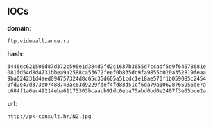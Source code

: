 
## IOCs

__domain__:

```text
ftp.videoalliance.ru
```
__hash__:

```text
3446ec621506d87d372c596e1d384d9fd2c1637b3655d7ccadf5d9f64678681e
081fd54d8d4731bbea9a2588ca53672feef0b835dc9fa9855b020a352819feaa
9ba024231d4aed094757324d8c65c35d605a51cdc1e18ae570f1b059085c2454
0fd2e47d373e07488748ac63d9229fdef4fd83d51cf6da79a10628765956de7a
c684f1a6ec49214eba61175303bcaacb91dc0eba75abd0bd0e2407f3e65bce2a
```
__url__:

```text
http://pk-consult.hr/N2.jpg
```